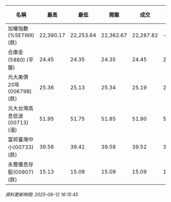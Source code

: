 | 名稱 | 最高 | 最低 | 開盤 | 成交 | 均價 | 成交金額(億) | 昨收 | 漲跌幅 | 漲跌 | 總量 | 昨量 | 振幅 |
| -------- | -------- | -------- | -------- |-------- | -------- | -------- |-------- |-------- |-------- | -------- | -------- |-------- |
|加權指數(%5ETWII) (跌)|22,390.17|22,253.64|22,362.67|22,287.82|-|3,394.23|22,470.10|0.81%|182.28|5,783,920|0|0.61%|
|合庫金(5880) (平盤)|24.45|24.35|24.35|24.45|24.41|0.775|24.45|0.00%|0.00|3,173|6,320|0.41%|
|元大美債20年(00679B) (跌)|25.36|25.13|25.34|25.19|25.24|14.87|25.22|0.12%|0.03|58,923|19,615|0.91%|
|元大台灣高息低波(00713) (漲)|51.95|51.75|51.85|51.90|51.89|4.31|51.85|0.10%|0.05|8,315|9,844|0.39%|
|富邦臺灣中小(00733) (跌)|39.58|39.41|39.58|39.52|39.47|0.256|39.58|0.15%|0.06|648|882|0.43%|
|永豐優息存股(00907) (跌)|15.13|15.08|15.09|15.09|15.10|0.263|15.10|0.07%|0.01|1,738|2,969|0.33%|
###### 資料更新時間: 2025-06-12 16:15:45